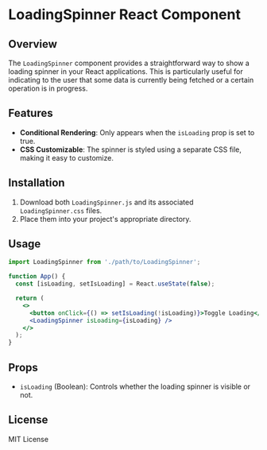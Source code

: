# LoadingSpinner React Component

## Overview

The `LoadingSpinner` component provides a straightforward way to show a loading spinner in your React applications. This is particularly useful for indicating to the user that some data is currently being fetched or a certain operation is in progress.

## Features

- **Conditional Rendering**: Only appears when the `isLoading` prop is set to true.
- **CSS Customizable**: The spinner is styled using a separate CSS file, making it easy to customize.

## Installation

1. Download both `LoadingSpinner.js` and its associated `LoadingSpinner.css` files.
2. Place them into your project's appropriate directory.

## Usage

```jsx
import LoadingSpinner from './path/to/LoadingSpinner';

function App() {
  const [isLoading, setIsLoading] = React.useState(false);

  return (
    <>
      <button onClick={() => setIsLoading(!isLoading)}>Toggle Loading</button>
      <LoadingSpinner isLoading={isLoading} />
    </>
  );
}
```

## Props

- `isLoading` (Boolean): Controls whether the loading spinner is visible or not.

## License

MIT License
